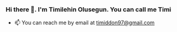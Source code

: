 ### Hi there 👋. I'm Timilehin Olusegun. You can call me Timi

<!--
**DonTee-Why/DonTee-Why** is a ✨ _special_ ✨ repository because its `README.md` (this file) appears on your GitHub profile.

Here are some ideas to get you started:

-->

<!-- - 🔭 I’m currently working on ... -->
<!-- - 🌱 I’m currently learning ...
- 👯 I’m looking to collaborate on ... -->
<!-- - 🤔 I’m looking for help with ... -->
<!-- - 💬 Ask me about ... -->
- 📫 You can reach me by email at timiddon97@gmail.com
<!-- - 😄 Pronouns: ... -->
<!-- - ⚡ Fun fact: ... -->
